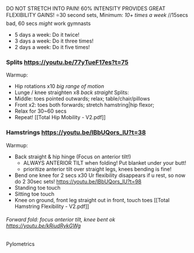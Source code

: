 DO NOT STRETCH INTO PAIN! 60% INTENSITY PROVIDES GREAT FLEXIBILITY GAINS!
⭐30 second sets, Minimum: *10+ times a week*    //15secs bad, 60 secs *might* work gymnasts
- 5 days a week: Do it twice!
- 3 days a week: Do it three times!
- 2 days a week: Do it five times!
### Splits https://youtu.be/77yTueF17es?t=75
Warmup:
- Hip rotations x10      *big range of motion*
- Lunge / knee straighten x8     *back straight*
Splits:
- Middle: toes pointed outwards; relax; table/chair/pillows
- Front x2: toes both forwards; stretch hamstring|hip flexor; 
- Relax for 30~60 secs
- Repeat!
[[Total Hip Mobility - V2.pdf]]
### Hamstrings https://youtu.be/lBbUQors_lU?t=38
Warmup:
- Back straight & hip hinge   (Focus on anterior tilt!)
	- ALWAYS ANTERIOR TILT when folding! Put blanket under your butt!
	- prioritize anterior tilt over straight legs, knees bending is fine!
- Bend one knee for 2 secs   x30
Ur flexibility disappears if u rest, so now do 2 30sec sets! https://youtu.be/lBbUQors_lU?t=98
- Standing toe touch
- Sitting toe touch
- Knee on ground, front leg straight out in front, touch toes
[[Total Hamstring Flexibility - V2.pdf]]
###### Forward fold: focus anterior tilt, knee bent ok https://youtu.be/kRiudRykGWg
######
Pylometrics
